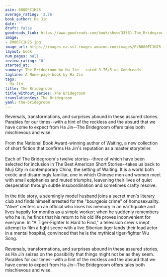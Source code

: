 ```yaml
---
asin: B000FC1H2S
average_rating: '3.76'
book_author: Ha Jin
date: ''
draft: false
goodreads_link: https://www.goodreads.com/book/show/33561.The_Bridegroom
image:
- B000FC1H2S.jpg
image_url: https://images-na.ssl-images-amazon.com/images/P/B000FC1H2S.01._SCLZZZZZZZ.jpg
layout: book
num_pages: null
review_rating: '0'
started_at: ''
summary: The Bridegroom by Ha Jin - rated 3.76/5 on Goodreads
tagline: A None-page book by Ha Jin
tags:
- Ha Jin
title: The Bridegroom
title_without_series: The Bridegroom
translationKey: The Bridegroom
yaml: the-bridegroom
---
```


Reversals, transformations, and surprises abound in these assured stories. Parables for our times--with a hint of the reckless and the absurd that we have come to expect from Ha Jin--The Bridegroom offers tales both mischievous and wise.<br /><br />From the National Book Award-winning author of Waiting, a new collection of short fiction that confirms Ha Jin's reputation as a master storyteller.<br /><br />Each of The Bridegroom's twelve stories--three of which have been selected for inclusion in The Best American Short Stories--takes us back to Muji City in contemporary China, the setting of Waiting. It is a world both exotic and disarmingly familiar, one in which Chinese men and women meet with small epiphanies and muted triumphs, leavening their lives of quiet desperation through subtle insubordination and sometimes crafty resolve.<br /><br />In the title story, a seemingly model husband joins a secret men's literary club and finds himself arrested for the "bourgeois crime" of homosexuality. "Alive" centers on an official who loses his memory in an earthquake and lives happily for months as a simple worker; when he suddenly remembers who he is, he finds that his return to his old life proves inconvenient for everyone. In "A Tiger-Fighter Is Hard to Find," a television crew's inept attempt to film a fight scene with a live Siberian tiger lands their lead actor in a mental hospital, convinced that he is the mythical tiger-fighter Wu Song.<br /><br />Reversals, transformations, and surprises abound in these assured stories, as Ha Jin seizes on the possibility that things might not be as they seem. Parables for our times--with a hint of the reckless and the absurd that we have come to expect from Ha Jin--The Bridegroom offers tales both mischievous and wise.